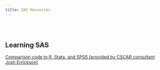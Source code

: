 ```yaml
---
title: SAS Resources
---
```

<br>
<br>

## Learning SAS

[Comparison code to R, Stata, and SPSS (provided by CSCAR consultant Josh Errickson)](https://github.com/josherrickson/commoncode)

